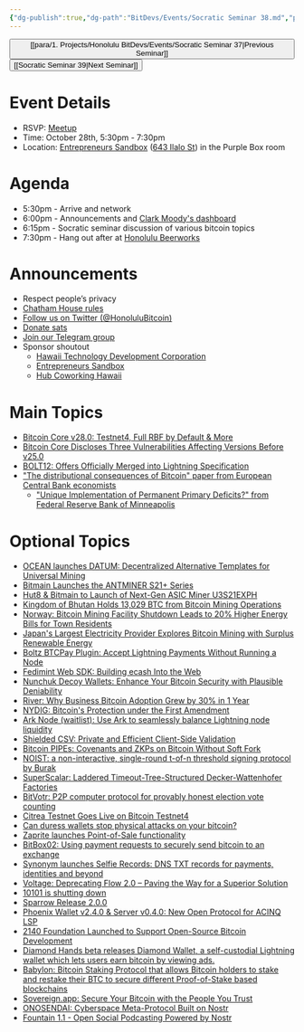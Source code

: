 ```yaml
---
{"dg-publish":true,"dg-path":"BitDevs/Events/Socratic Seminar 38.md","permalink":"/bit-devs/events/socratic-seminar-38/","title":"Socratic Seminar 38","tags":["bitdevs","bitcoin","resource","socratic-38"],"noteIcon":"3","created":"2024-09-28T22:50:30.237-10:00","updated":"2024-10-21T18:43:43.621-10:00"}
---
```




<button class="obsidian-button previous-seminar">[[para/1. Projects/Honolulu BitDevs/Events/Socratic Seminar 37\|Previous Seminar]]</button> <button class="obsidian-button next-seminar">[[Socratic Seminar 39\|Next Seminar]]</button>

# Event Details

- RSVP: [Meetup](https://www.meetup.com/honolulu-bitdevs/events/303712041)
- Time: October 28th, 5:30pm - 7:30pm
- Location: [Entrepreneurs Sandbox](https://sandboxhawaii.org/) ([643 Ilalo St](https://goo.gl/maps/3Zj38htV13iUn4dcA)) in the Purple Box room

# Agenda

- 5:30pm - Arrive and network  
- 6:00pm - Announcements and [Clark Moody's dashboard](https://bitcoin.clarkmoody.com/dashboard/)
- 6:15pm - Socratic seminar discussion of various bitcoin topics
- 7:30pm - Hang out after at [Honolulu Beerworks](https://www.honolulubeerworks.com/)

# Announcements

- Respect people’s privacy
- [Chatham House rules](https://www.chathamhouse.org/about-us/chatham-house-rule)
- [Follow us on Twitter (@HonoluluBitcoin)](https://twitter.com/HonoluluBitcoin)
- [Donate sats](https://checkout.opennode.com/p/5dea6b7a-d33c-4fda-b54c-98f092814c7d)
- [Join our Telegram group](https://t.me/+Ho8M3ZAFmC5mY2Mx)
- Sponsor shoutout
	- [Hawaii Technology Development Corporation](https://www.htdc.org/about/)
	- [Entrepreneurs Sandbox](https://sandboxhawaii.org/)
	- [Hub Coworking Hawaii](https://hubcoworkinghi.com/)

# Main Topics

- [Bitcoin Core v28.0: Testnet4, Full RBF by Default & More](https://www.nobsbitcoin.com/bitcoin-core-v28/) 
- [Bitcoin Core Discloses Three Vulnerabilities Affecting Versions Before v25.0](https://www.nobsbitcoin.com/bitcoin-core-discloses-three-vulnerabilities-affecting-versions-up-to-v25-0/) 
- [BOLT12: Offers Officially Merged into Lightning Specification](https://www.nobsbitcoin.com/bolt12-offers-officially-merged-into-lightning-spec/) 
- ["The distributional consequences of Bitcoin" paper from European Central Bank economists](https://papers.ssrn.com/sol3/papers.cfm?abstract_id=4985877) 
	- ["Unique Implementation of Permanent Primary Deficits?" from Federal Reserve Bank of Minneapolis](https://www.minneapolisfed.org/research/working-papers/unique-implementation-of-permanent-primary-deficits) 

# Optional Topics

- [OCEAN launches DATUM: Decentralized Alternative Templates for Universal Mining](https://ocean.xyz/docs/datum) 
- [Bitmain Launches the ANTMINER S21+ Series](https://www.nobsbitcoin.com/bitmain-launches-the-antminer-s21-plus-series/)
- [Hut8 & Bitmain to Launch of Next-Gen ASIC Miner U3S21EXPH](https://www.nobsbitcoin.com/hut8-bitmain-to-launch-of-next-gen-asic-miner-u3s21exph/)
- [Kingdom of Bhutan Holds 13,029 BTC from Bitcoin Mining Operations](https://www.nobsbitcoin.com/bhutan-holds-13029-btc/)
- [Norway: Bitcoin Mining Facility Shutdown Leads to 20% Higher Energy Bills for Town Residents](https://www.nobsbitcoin.com/norway-bitcoin-mining-facility-shutdown-leads-to-20-higher-energy-bills-for-town-residents/)
- [Japan's Largest Electricity Provider Explores Bitcoin Mining with Surplus Renewable Energy](https://www.nobsbitcoin.com/japans-largest-electricity-provider-explores-bitcoin-mining-with-surplus-renewable-energy/)
- [Boltz BTCPay Plugin: Accept Lightning Payments Without Running a Node](https://blog.boltz.exchange/p/launching-the-boltz-btcpay-plugin)
- [Fedimint Web SDK: Building ecash Into the Web](https://www.nobsbitcoin.com/fedimint-web-sdk/) 
- [Nunchuk Decoy Wallets: Enhance Your Bitcoin Security with Plausible Deniability](https://nunchuk.io/blog/decoy-wallet) 
- [River: Why Business Bitcoin Adoption Grew by 30% in 1 Year](https://blog.river.com/business-bitcoin-adoption-2024/)
- [NYDIG: Bitcoin's Protection under the First Amendment](https://nydig.com/research/bitcoins-protection-under-the-first-amendment)
- [Ark Node (waitlist): Use Ark to seamlessly balance Lightning node liquidity](https://arklabs.to/ark-node) 
- [Shielded CSV: Private and Efficient Client-Side Validation](https://github.com/ShieldedCSV/ShieldedCSV/releases/latest/download/shieldedcsv.pdf) 
- [Bitcoin PIPEs: Covenants and ZKPs on Bitcoin Without Soft Fork](https://www.allocin.it/uploads/placeholder-bitcoin.pdf) 
- [NOIST: a non-interactive, single-round t-of-n threshold signing protocol by Burak](https://blog.brollup.org/introducing-noist-a-non-interactive-single-round-t-of-n-threshold-signing-protocol-51225fe513fa) 
- [SuperScalar: Laddered Timeout-Tree-Structured Decker-Wattenhofer Factories](https://delvingbitcoin.org/t/superscalar-laddered-timeout-tree-structured-decker-wattenhofer-factories/1143)
- [BitVotr: P2P computer protocol for provably honest election vote counting](https://bitvotr.com/)
- [Citrea Testnet Goes Live on Bitcoin Testnet4](https://www.blog.citrea.xyz/citrea-testnet-live-on-bitcoin-testnet4/)
- [Can duress wallets stop physical attacks on your bitcoin?](https://blog.casa.io/can-duress-wallets-stop-bitcoin-attacks/)
- [Zaprite launches Point-of-Sale functionality](https://blog.zaprite.com/introducing-point-of-sale-on-zaprite/)
- [BitBox02: Using payment requests to securely send bitcoin to an exchange](https://bitbox.swiss/blog/using-payment-requests-to-securely-send-bitcoin-to-an-exchange/)
- [Synonym launches Selfie Records: DNS TXT records for payments, identities and beyond](https://selfie-records.com/) 
- [Voltage: Deprecating Flow 2.0 – Paving the Way for a Superior Solution](https://www.voltage.cloud/blog/deprecating-flow-2-0---paving-the-way-for-a-superior-solution)
- [10101 is shutting down](https://10101.finance/blog/10101-is-shutting-down/)
- [Sparrow Release 2.0.0](https://github.com/sparrowwallet/sparrow/releases/tag/2.0.0)
- [Phoenix Wallet v2.4.0 & Server v0.4.0: New Open Protocol for ACINQ LSP](https://www.nobsbitcoin.com/phoenix-wallet-v2-4-0-server-v0-4-0/)
- [2140 Foundation Launched to Support Open-Source Bitcoin Development](https://www.nobsbitcoin.com/2140-foundation-launched-to-support-open-source-bitcoin-development/)
- [Diamond Hands beta releases Diamond Wallet, a self-custodial Lightning wallet which lets users earn bitcoin by viewing ads.](https://diamondhandsen.substack.com/p/diamond-hands-beta-releases-diamond)
- [Babylon: Bitcoin Staking Protocol that allows Bitcoin holders to stake and restake their BTC to secure different Proof-of-Stake based blockchains](https://www.bedlamresear.ch/posts/babylon/)
- [Sovereign.app: Secure Your Bitcoin with the People You Trust](https://sovereign.app/)
- [ONOSENDAI: Cyberspace Meta-Protocol Built on Nostr](https://www.nobsbitcoin.com/introducing-onosendai/)
- [Fountain 1.1 - Open Social Podcasting Powered by Nostr](https://blog.fountain.fm/p/1-1)

